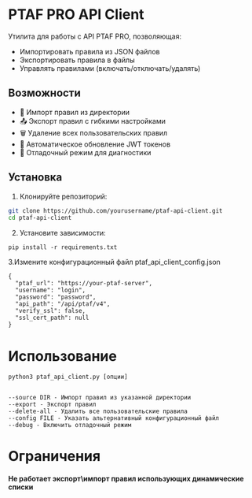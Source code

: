 # PTAF PRO API Client

Утилита для работы с API PTAF PRO, позволяющая:
- Импортировать правила из JSON файлов
- Экспортировать правила в файлы
- Управлять правилами (включать/отключать/удалять)

## Возможности

- 🔄 Импорт правил из директории
- 📤 Экспорт правил с гибкими настройками
- 🗑️ Удаление всех пользовательских правил
- 🔐 Автоматическое обновление JWT токенов
- 🐛 Отладочный режим для диагностики

## Установка

1. Клонируйте репозиторий:
```bash
git clone https://github.com/yourusername/ptaf-api-client.git
cd ptaf-api-client
```
2. Установите зависимости:
```
pip install -r requirements.txt
```

3.Измените конфигурационный файл ptaf_api_client_config.json

```
{
  "ptaf_url": "https://your-ptaf-server",
  "username": "login",
  "password": "password",
  "api_path": "/api/ptaf/v4",
  "verify_ssl": false,
  "ssl_cert_path": null
}
```

# Использование
```
python3 ptaf_api_client.py [опции]


--source DIR - Импорт правил из указанной директории
--export - Экспорт правил
--delete-all - Удалить все пользовательские правила
--config FILE - Указать альтернативный конфигурационный файл
--debug - Включить отладочный режим

```

# Ограничения
#### Не работает экспорт\импорт правил использующих динамические списки
